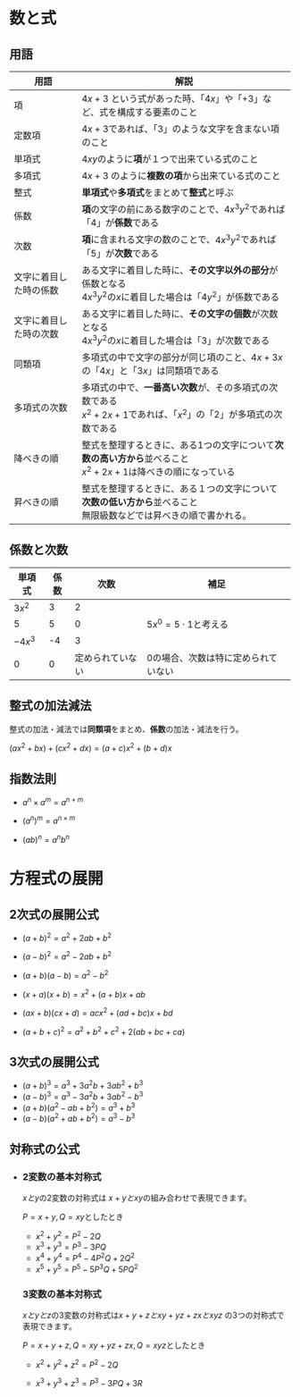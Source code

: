 # 数と式

## 用語

| 用語                   | 解説                                                         |
| ---------------------- | ------------------------------------------------------------ |
| 項                     | $4x + 3$ という式があった時、「$4x$」や「$+3$」など、式を構成する要素のこと |
| 定数項                 | $4x + 3$であれば、「$3$」のような文字を含まない項のこと      |
| 単項式                 | $4xy$のように**項**が１つで出来ている式のこと                |
| 多項式                 | $4x + 3$ のように**複数の項**から出来ている式のこと          |
| 整式                   | **単項式**や**多項式**をまとめて**整式**と呼ぶ               |
| 係数                   | **項**の文字の前にある数字のことで、$4x^3y^2$であれば「$4$」が**係数**である |
| 次数                   | **項**に含まれる文字の数のことで、$4x^3y^2$であれば「$5$」が**次数**である |
| 文字に着目した時の係数 | ある文字に着目した時に、**その文字以外の部分**が係数となる<br />$4x^3y^2$の$x$に着目した場合は「$4y^2$」が係数である |
| 文字に着目した時の次数 | ある文字に着目した時に、**その文字の個数**が次数となる<br />$4x^3y^2$の$x$に着目した場合は「$3$」が次数である |
| 同類項                 | 多項式の中で文字の部分が同じ項のこと、$4x + 3x$の「$4x$」と「$3x$」は同類項である |
| 多項式の次数           | 多項式の中で、**一番高い次数**が、その多項式の次数である<br />$x^2 + 2x + 1$であれば、「$x^2$」の「$2$」が多項式の次数である |
| 降べきの順             | 整式を整理するときに、ある1つの文字について**次数の高い方から**並べること<br />$x^2 + 2x + 1$は降べきの順になっている |
| 昇べきの順             | 整式を整理するときに、ある１つの文字について**次数の低い方から**並べること<br />無限級数などでは昇べきの順で書かれる。 |



## 係数と次数

| 単項式  | 係数 | 次数             | 補足                                |
| ------- | ---- | ---------------- | ----------------------------------- |
| $3x^2$  | 3    | 2                |                                     |
| $5$     | 5    | 0                | $5x^0=5 \cdot 1$と考える            |
| $-4x^3$ | -4   | 3                |                                     |
| 0       | 0    | 定められていない | 0の場合、次数は特に定められていない |



## 整式の加法減法

整式の加法・減法では**同類項**をまとめ、**係数**の加法・減法を行う。

$(ax^2+bx)+(cx^2+dx) = (a+c)x^2 + (b+d)x$



## 指数法則

- $a^n \times a^m = a^{n+m}$

- $(a^n)^m = a^{n\times m}$

- $(ab)^n = a^nb^n$



# 方程式の展開



## 2次式の展開公式

- $(a+b)^2 = a^2 + 2ab + b^2$

- $(a-b)^2 = a^2 -2ab + b^2$

- $(a+b)(a-b) = a^2 - b^2$

- $(x+a)(x+b) = x^2 + (a+b)x + ab$

- $(ax + b)(cx + d) = acx^2 + (ad + bc)x + bd$

- $(a+b+c)^2 = a^2 + b^2 + c^2 + 2(ab + bc + ca)$



## 3次式の展開公式

- $(a+b)^3 = a^3 + 3a^2b + 3ab^2 + b^3$
- $(a - b)^3 = a^3 -3a^2b + 3ab^2 - b^3$
- $(a + b)(a^2 -ab + b^2) = a^3 + b^3$
- $(a - b)(a^2 +ab + b^2) = a^3 - b^3$



## 対称式の公式

- ### 2変数の基本対称式

  $xとy$の2変数の対称式は $x + y と xy$の組み合わせで表現できます。

  $P=x+y, Q=xy$としたとき

  

  - $x^2 + y^2 = P^2-2Q$
  - $x^3 + y^3 = P^3-3PQ$
  - $x^4 + y^4 = P^4-4P^2Q+2Q^2$
  - $x^5+y^5=P^5 -5P^3Q + 5PQ^2$

  

  ### 3変数の基本対称式

  $xとyとz$の3変数の対称式は$x + y + z と xy+yz+zx と xyz$ の3つの対称式で表現できます。

  $P=x+y+z, Q=xy+yz+zx, Q=xyz$としたとき

  

  - $x^2 + y^2 + z^2 = P^2-2Q$ 

  - $x^3 + y^3 + z^3 = P^3-3PQ+3R$









